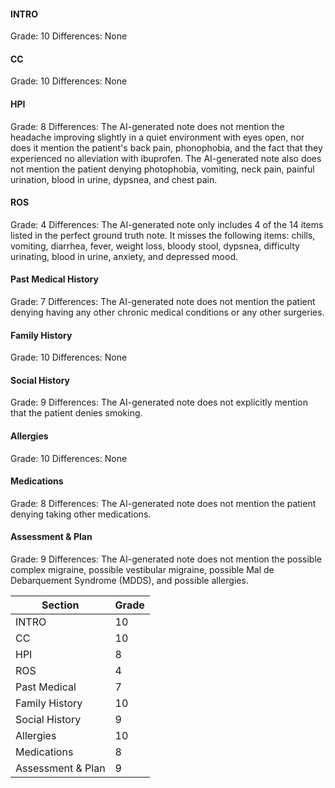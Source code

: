 #### INTRO
Grade: 10
Differences: None

#### CC
Grade: 10
Differences: None

#### HPI
Grade: 8
Differences: The AI-generated note does not mention the headache improving slightly in a quiet environment with eyes open, nor does it mention the patient's back pain, phonophobia, and the fact that they experienced no alleviation with ibuprofen. The AI-generated note also does not mention the patient denying photophobia, vomiting, neck pain, painful urination, blood in urine, dypsnea, and chest pain.

#### ROS
Grade: 4
Differences: The AI-generated note only includes 4 of the 14 items listed in the perfect ground truth note. It misses the following items: chills, vomiting, diarrhea, fever, weight loss, bloody stool, dypsnea, difficulty urinating, blood in urine, anxiety, and depressed mood.

#### Past Medical History
Grade: 7
Differences: The AI-generated note does not mention the patient denying having any other chronic medical conditions or any other surgeries.

#### Family History
Grade: 10
Differences: None

#### Social History
Grade: 9
Differences: The AI-generated note does not explicitly mention that the patient denies smoking.

#### Allergies
Grade: 10
Differences: None

#### Medications
Grade: 8
Differences: The AI-generated note does not mention the patient denying taking other medications.

#### Assessment & Plan
Grade: 9
Differences: The AI-generated note does not mention the possible complex migraine, possible vestibular migraine, possible Mal de Debarquement Syndrome (MDDS), and possible allergies.

| Section          | Grade |
|------------------|-------|
| INTRO            | 10    |
| CC               | 10    |
| HPI              | 8     |
| ROS              | 4     |
| Past Medical     | 7     |
| Family History   | 10    |
| Social History   | 9     |
| Allergies        | 10    |
| Medications      | 8     |
| Assessment & Plan| 9     |